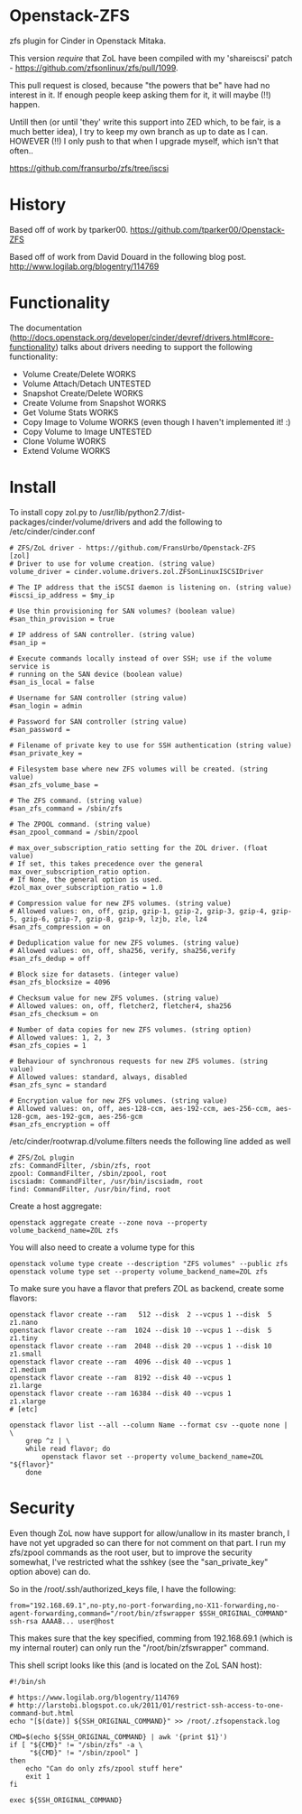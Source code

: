 Openstack-ZFS
=============

zfs plugin for Cinder in Openstack Mitaka.

This version _require_ that ZoL have been compiled with my
'shareiscsi' patch - https://github.com/zfsonlinux/zfs/pull/1099.

This pull request is closed, because "the powers that be" have
had no interest in it. If enough people keep asking them for it,
it will maybe (!!) happen.

Untill then (or until 'they' write this support into ZED which,
to be fair, is a much better idea), I try to keep my own branch
as up to date as I can. HOWEVER (!!) I only push to that when
I upgrade myself, which isn't that often..

  https://github.com/fransurbo/zfs/tree/iscsi

# History

Based off of work by tparker00. https://github.com/tparker00/Openstack-ZFS

Based off of work from David Douard in the following blog post. http://www.logilab.org/blogentry/114769

# Functionality

The documentation (http://docs.openstack.org/developer/cinder/devref/drivers.html#core-functionality)
talks about drivers needing to support the following functionality:

  * Volume Create/Delete		WORKS
  * Volume Attach/Detach		UNTESTED
  * Snapshot Create/Delete		WORKS
  * Create Volume from Snapshot		WORKS
  * Get Volume Stats			WORKS
  * Copy Image to Volume		WORKS (even though I haven't implemented it! :)
  * Copy Volume to Image		UNTESTED
  * Clone Volume			WORKS
  * Extend Volume			WORKS

# Install

To install copy zol.py to /usr/lib/python2.7/dist-packages/cinder/volume/drivers and add
the following to /etc/cinder/cinder.conf

```
# ZFS/ZoL driver - https://github.com/FransUrbo/Openstack-ZFS  
[zol]
# Driver to use for volume creation. (string value)
volume_driver = cinder.volume.drivers.zol.ZFSonLinuxISCSIDriver

# The IP address that the iSCSI daemon is listening on. (string value)
#iscsi_ip_address = $my_ip

# Use thin provisioning for SAN volumes? (boolean value)
#san_thin_provision = true

# IP address of SAN controller. (string value)
#san_ip = 

# Execute commands locally instead of over SSH; use if the volume service is
# running on the SAN device (boolean value)
#san_is_local = false

# Username for SAN controller (string value)
#san_login = admin

# Password for SAN controller (string value)
#san_password =

# Filename of private key to use for SSH authentication (string value)
#san_private_key =

# Filesystem base where new ZFS volumes will be created. (string value)
#san_zfs_volume_base = 

# The ZFS command. (string value)
#san_zfs_command = /sbin/zfs

# The ZPOOL command. (string value)
#san_zpool_command = /sbin/zpool

# max_over_subscription_ratio setting for the ZOL driver. (float value)
# If set, this takes precedence over the general max_over_subscription_ratio option.
# If None, the general option is used.
#zol_max_over_subscription_ratio = 1.0

# Compression value for new ZFS volumes. (string value)
# Allowed values: on, off, gzip, gzip-1, gzip-2, gzip-3, gzip-4, gzip-5, gzip-6, gzip-7, gzip-8, gzip-9, lzjb, zle, lz4
#san_zfs_compression = on

# Deduplication value for new ZFS volumes. (string value)
# Allowed values: on, off, sha256, verify, sha256,verify
#san_zfs_dedup = off

# Block size for datasets. (integer value)
#san_zfs_blocksize = 4096

# Checksum value for new ZFS volumes. (string value)
# Allowed values: on, off, fletcher2, fletcher4, sha256
#san_zfs_checksum = on

# Number of data copies for new ZFS volumes. (string option)
# Allowed values: 1, 2, 3
#san_zfs_copies = 1

# Behaviour of synchronous requests for new ZFS volumes. (string value)
# Allowed values: standard, always, disabled
#san_zfs_sync = standard

# Encryption value for new ZFS volumes. (string value)
# Allowed values: on, off, aes-128-ccm, aes-192-ccm, aes-256-ccm, aes-128-gcm, aes-192-gcm, aes-256-gcm
#san_zfs_encryption = off
```

/etc/cinder/rootwrap.d/volume.filters needs the following line added as well  

```
# ZFS/ZoL plugin
zfs: CommandFilter, /sbin/zfs, root
zpool: CommandFilter, /sbin/zpool, root
iscsiadm: CommandFilter, /usr/bin/iscsiadm, root
find: CommandFilter, /usr/bin/find, root
```

Create a host aggregate:

```
openstack aggregate create --zone nova --property volume_backend_name=ZOL zfs
```

You will also need to create a volume type for this

```
openstack volume type create --description "ZFS volumes" --public zfs  
openstack volume type set --property volume_backend_name=ZOL zfs  
```

To make sure you have a flavor that prefers ZOL as backend, create
some flavors:

```
openstack flavor create --ram   512 --disk  2 --vcpus 1 --disk  5 z1.nano
openstack flavor create --ram  1024 --disk 10 --vcpus 1 --disk  5 z1.tiny
openstack flavor create --ram  2048 --disk 20 --vcpus 1 --disk 10 z1.small
openstack flavor create --ram  4096 --disk 40 --vcpus 1           z1.medium
openstack flavor create --ram  8192 --disk 40 --vcpus 1           z1.large
openstack flavor create --ram 16384 --disk 40 --vcpus 1           z1.xlarge
# [etc]

openstack flavor list --all --column Name --format csv --quote none | \
    grep ^z | \
    while read flavor; do
        openstack flavor set --property volume_backend_name=ZOL "${flavor}"
    done
```

# Security

Even though ZoL now have support for allow/unallow in its master branch,
I have not yet upgraded so can there for not comment on that part. I
run my zfs/zpool commands as the root user, but to improve the security
somewhat, I've restricted what the sshkey (see the "san_private_key"
option above) can do.

So in the /root/.ssh/authorized_keys file, I have the following:

```
from="192.168.69.1",no-pty,no-port-forwarding,no-X11-forwarding,no-agent-forwarding,command="/root/bin/zfswrapper $SSH_ORIGINAL_COMMAND" ssh-rsa AAAAB... user@host
```

This makes sure that the key specified, comming from 192.168.69.1 (which
is my internal router) can only run the "/root/bin/zfswrapper"
command.

This shell script looks like this (and is located on the ZoL SAN host):

```
#!/bin/sh

# https://www.logilab.org/blogentry/114769
# http://larstobi.blogspot.co.uk/2011/01/restrict-ssh-access-to-one-command-but.html
echo "[$(date)] ${SSH_ORIGINAL_COMMAND}" >> /root/.zfsopenstack.log

CMD=$(echo ${SSH_ORIGINAL_COMMAND} | awk '{print $1}')
if [ "${CMD}" != "/sbin/zfs" -a \
     "${CMD}" != "/sbin/zpool" ]
then
    echo "Can do only zfs/zpool stuff here"
    exit 1
fi

exec ${SSH_ORIGINAL_COMMAND}
```
